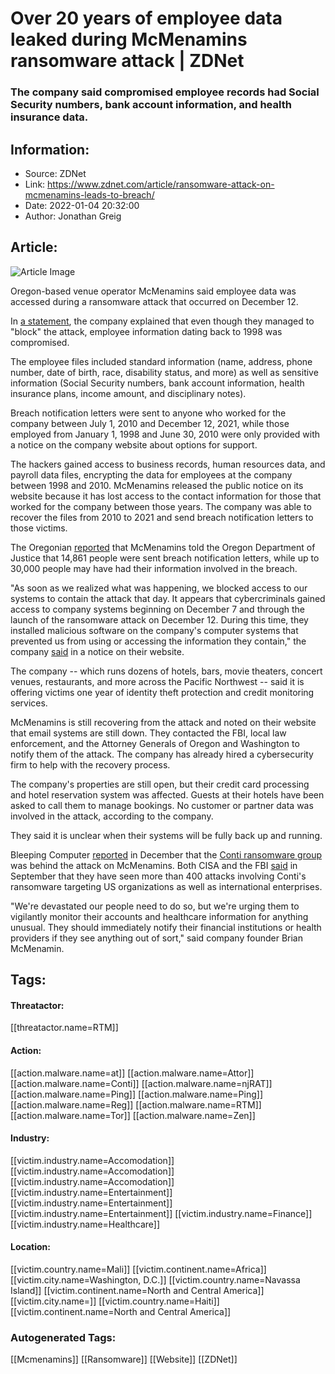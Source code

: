 # Over 20 years of employee data leaked during McMenamins ransomware attack | ZDNet
### The company said compromised employee records had Social Security numbers, bank account information, and health insurance data.

## Information:
+ Source: ZDNet
+ Link: https://www.zdnet.com/article/ransomware-attack-on-mcmenamins-leads-to-breach/
+ Date: 2022-01-04 20:32:00
+ Author: Jonathan Greig


## Article:
![Article Image](https://www.zdnet.com/a/img/resize/34bf02befa789310258d6f72e94b6a730c7c4654/2017/06/16/0872e695-bcf5-48aa-89c8-47ab0dd7edc5/9-pub-felixbroennimann-eileen-brown-zdnet.jpg?width=770&height=578&fit=crop&auto=webp)

Oregon-based venue operator McMenamins said employee data was accessed during a ransomware attack that occurred on December 12. 

In [a statement](https://www.businesswire.com/news/home/20211230005333/en), the company explained that even though they managed to "block" the attack, employee information dating back to 1998 was compromised. 


The employee files included standard information (name, address, phone number, date of birth, race, disability status, and more) as well as sensitive information (Social Security numbers, bank account information, health insurance plans, income amount, and disciplinary notes). 

Breach notification letters were sent to anyone who worked for the company between July 1, 2010 and December 12, 2021, while those employed from January 1, 1998 and June 30, 2010 were only provided with a notice on the company website about options for support. 

The hackers gained access to business records, human resources data, and payroll data files, encrypting the data for employees at the company between 1998 and 2010. McMenamins released the public notice on its website because it has lost access to the contact information for those that worked for the company between those years. The company was able to recover the files from 2010 to 2021 and send breach notification letters to those victims. 

The Oregonian [reported](https://www.oregonlive.com/silicon-forest/2022/01/mcmenamins-ransomware-attack-breached-employee-records-going-back-23-years.html) that McMenamins told the Oregon Department of Justice that 14,861 people were sent breach notification letters, while up to 30,000 people may have had their information involved in the breach. 

"As soon as we realized what was happening, we blocked access to our systems to contain the attack that day. It appears that cybercriminals gained access to company systems beginning on December 7 and through the launch of the ransomware attack on December 12. During this time, they installed malicious software on the company's computer systems that prevented us from using or accessing the information they contain," the company [said](https://www.mcmenamins.com/notice-of-data-breach) in a notice on their website. 






The company -- which runs dozens of hotels, bars, movie theaters, concert venues, restaurants, and more across the Pacific Northwest -- said it is offering victims one year of identity theft protection and credit monitoring services. 

McMenamins is still recovering from the attack and noted on their website that email systems are still down. They contacted the FBI, local law enforcement, and the Attorney Generals of Oregon and Washington to notify them of the attack. The company has already hired a cybersecurity firm to help with the recovery process. 

The company's properties are still open, but their credit card processing and hotel reservation system was affected. Guests at their hotels have been asked to call them to manage bookings. No customer or partner data was involved in the attack, according to the company. 

They said it is unclear when their systems will be fully back up and running. 

Bleeping Computer [reported](https://www.bleepingcomputer.com/news/security/mcmenamins-breweries-hit-by-a-conti-ransomware-attack/) in December that the [Conti ransomware group](https://www.zdnet.com/article/cisa-releases-advisory-on-conti-ransomware-notes-increase-in-attacks-after-more-than-400-incidents/) was behind the attack on McMenamins. Both CISA and the FBI [said](https://us-cert.cisa.gov/ncas/alerts/aa21-265a) in September that they have seen more than 400 attacks involving Conti's ransomware targeting US organizations as well as international enterprises.

"We're devastated our people need to do so, but we're urging them to vigilantly monitor their accounts and healthcare information for anything unusual. They should immediately notify their financial institutions or health providers if they see anything out of sort," said company founder Brian McMenamin. 





## Tags:

#### Threatactor:
[[threatactor.name=RTM]]

#### Action:
[[action.malware.name=at]] [[action.malware.name=Attor]] [[action.malware.name=Conti]] [[action.malware.name=njRAT]] [[action.malware.name=Ping]] [[action.malware.name=Ping]] [[action.malware.name=Reg]] [[action.malware.name=RTM]] [[action.malware.name=Tor]] [[action.malware.name=Zen]]

#### Industry:
[[victim.industry.name=Accomodation]] [[victim.industry.name=Accomodation]] [[victim.industry.name=Accomodation]] [[victim.industry.name=Entertainment]] [[victim.industry.name=Entertainment]] [[victim.industry.name=Entertainment]] [[victim.industry.name=Finance]] [[victim.industry.name=Healthcare]]

#### Location:
[[victim.country.name=Mali]] [[victim.continent.name=Africa]] [[victim.city.name=Washington, D.C.]] [[victim.country.name=Navassa Island]] [[victim.continent.name=North and Central America]] [[victim.city.name=]] [[victim.country.name=Haiti]] [[victim.continent.name=North and Central America]]

### Autogenerated Tags:
[[Mcmenamins]] [[Ransomware]] [[Website]] [[ZDNet]]


